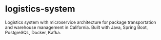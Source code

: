 # logistics-system
Logistics system with microservice architecture for package transportation and warehouse management in California. Built with Java, Spring Boot, PostgreSQL, Docker, Kafka.
